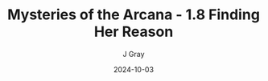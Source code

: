 ---
title: 'Mysteries of the Arcana - 1.8 Finding Her Reason'
alt: 'Mysteries of the Arcana'
date: '2024-10-03'
author: 'J Gray'
artist: 'Keira'
---